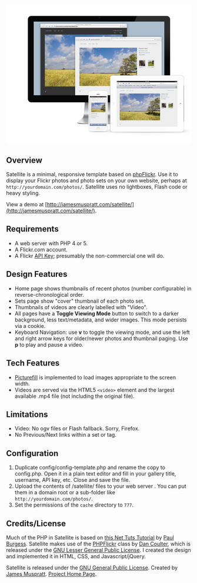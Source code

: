 ![Satellite](screenshot.jpg)

Overview
---------
Satellite is a minimal, responsive template based on [phpFlickr](http://phpflickr.com). Use it to display your Flickr photos and photo sets on your own website, perhaps at `http://yourdomain.com/photos/`. Satellite uses no lightboxes, Flash code or heavy styling. 

View a demo at [http://jamesmuspratt.com/satellite/](http://jamesmuspratt.com/satellite/).

Requirements
-------------
- A web server with PHP 4 or 5.
- A Flickr.com account.
- A Flickr [API Key](http://www.flickr.com/services/apps/create/apply/); presumably the non-commercial one will do.


Design Features
--------
- Home page shows thumbnails of recent photos (number configurable) in reverse-chronological order.
- Sets page show "cover" thumbnail of each photo set.
- Thumbnails of videos are clearly labelled with "Video".
- All pages have a **Toggle Viewing Mode** button to switch to a darker background, less text/metadata, and wider images. This mode persists via a cookie.
- Keyboard Navigation: use **v** to toggle the viewing mode, and use the left and right arrow keys for older/newer photos and thumbnail paging. Use **p** to play and pause a video.

Tech Features
-------------
- [Picturefill](https://github.com/scottjehl/picturefill/) is implemented to load images appropriate to the screen width.
- Videos are served via the HTML5 `<video>` element and the largest available .mp4 file (not including the original file). 

Limitations
-----------
- Video: No ogv files or Flash fallback. Sorry, Firefox.
- No Previous/Next links within a set or tag.


Configuration
-------------
1. Duplicate config/config-template.php and rename the copy to config.php. Open it in a plain text editor and fill in your gallery title, username, API key, etc. Close and save the file.
2. Upload the contents of /satellite/ files to your web server . You can put them in a domain root or a sub-folder like `http://yourdomain.com/photos/`.
3. Set the permissions of the `cache` directory to `777`.

Credits/License
---------------
Much of the PHP in Satellite is based on [this Net Tuts Tutorial](http://net.tutsplus.com/tutorials/php/how-to-create-a-photo-gallery-using-the-flickr-api/) by [Paul Burgess](http://iampaulburgess.co.uk). Satellite makes use of the [PHPFlickr](http://phpflickr.com) class by [Dan Coulter](http://dancoulter.com), which is released under the [GNU Lesser General Public License](http://www.gnu.org/copyleft/lgpl.html). I created the design and implemented it in HTML, CSS, and Javascript/jQuery.

Satellite is released under the [GNU General Public License](http://www.gnu.org/licenses/gpl.html).
Created by [James Muspratt](http:/jamesmuspratt.com).
[Project Home Page](http://github.com/jmuspratt/satellite/).
